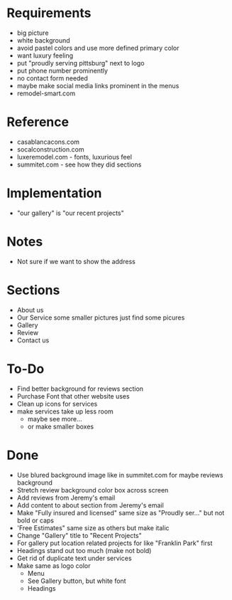 # Requirements
- big picture
- white background
- avoid pastel colors and use more defined primary color
- want luxury feeling
- put "proudly serving pittsburg" next to logo
- put phone number prominently
- no contact form needed
- maybe make social media links prominent in the menus
- remodel-smart.com

# Reference
- casablancacons.com
- socalconstruction.com
- luxeremodel.com - fonts, luxurious feel
- summitet.com - see how they did sections

# Implementation
- "our gallery" is "our recent projects"

# Notes
- Not sure if we want to show the address

# Sections
- About us
- Our Service
  some smaller pictures
  just find some picures
- Gallery
- Review
- Contact us

# To-Do
- Find better background for reviews section
- Purchase Font that other website uses
- Clean up icons for services
- make services take up less room
  - maybe see more...
  - or make smaller boxes

# Done
- Use blured background image like in summitet.com for maybe reviews background
- Stretch review background color box across screen
- Add reviews from Jeremy's email
- Add content to about section from Jeremy's email
- Make "Fully insured and licensed" same size as "Proudly ser..." but not bold or caps
- 'Free Estimates" same size as others but make italic
- Change "Gallery" title to "Recent Projects"
- For gallery put location related projects for like "Franklin Park" first
- Headings stand out too much (make not bold)
- Get rid of duplicate text under services
- Make same as logo color
  - Menu
  - See Gallery button, but white font
  - Headings
